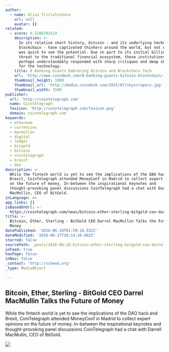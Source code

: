 ```yaml
---
author:
  - name: Alisa Tciriulnikova
    url: null
    avatar: {}
related:
  - score: 0.5288781524
    description: >-
      In its relative short history, bitcoin - and its underlying technology the
      blockchain - have captivated thinkers around the world, but not everyone
      was quick to see the potential. Due in part to its initial billing as a
      threat to the traditional financial ecosystem, these institutions have
      perhaps understandably responded with sharp critiques and deep skepticism
      for the technology.
    title: 8 Banking Giants Embracing Bitcoin and Blockchain Tech
    url: 'http://www.coindesk.com/8-banking-giants-bitcoin-blockchain/'
    thumbnail_height: 1000
    thumbnail_url: 'http://media.coindesk.com/2015/07/skyscrapers.jpg'
    thumbnail_width: 1500
publisher:
  url: 'http://cointelegraph.com'
  name: CoinTelegraph
  favicon: 'http://cointelegraph.com/favicon.png'
  domain: cointelegraph.com
keywords:
  - ethereum
  - currencies
  - macmullin
  - digital
  - ledger
  - bitgold
  - bitcoin
  - cointelegraph
  - brexit
  - dao
description: >-
  While the fintech world is yet to see the implications of the DAO hack and
  Brexit, CoinTelegraph attended MoneyConf in Madrid to collect expert opinions
  on the future of money. In-between the inspirational keynotes and
  thought-provoking panel discussions CoinTelegraph had a chat with Darrell
  MacMullin, CEO of BitGold.
inLanguage: en
app_links: []
isBasedOnUrl: >-
  https://cointelegraph.com/news/bitcoin-ether-sterling-bitgold-ceo-darrel-macmullin-talks-the-future-of-money
title: >-
  Bitcoin, Ether, Sterling - BitGold CEO Darrel MacMullin Talks the Future of
  Money
datePublished: '2016-06-28T01:59:16.932Z'
dateModified: '2016-06-27T20:14:16.082Z'
starred: false
sourcePath: _posts/2016-06-28-bitcoin-ether-sterling-bitgold-ceo-darrel-macmullin-talk.md
inFeed: true
hasPage: false
inNav: false
_context: 'http://schema.org'
_type: MediaObject

---
```

<article style=""><h1>Bitcoin, Ether, Sterling - BitGold CEO Darrel MacMullin Talks the Future of Money</h1><p>While the fintech world is yet to see the implications of the DAO hack and Brexit, CoinTelegraph attended MoneyConf in Madrid to collect expert opinions on the future of money. In-between the inspirational keynotes and thought-provoking panel discussions CoinTelegraph had a chat with Darrell MacMullin, CEO of BitGold.</p><img src="http://cointelegraph.com/images/725_aHR0cDovL2NvaW50ZWxlZ3JhcGguY29tL3N0b3JhZ2UvdXBsb2Fkcy92aWV3LzU3ZDE4MDhhOGI0MmM1YjVhMTczYzA5ZWRkZWM3ZTI0LmpwZw==.jpg" /></article>